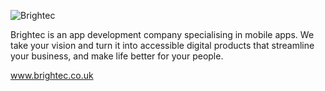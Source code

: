 ![Brightec](https://user-images.githubusercontent.com/11734289/208423440-bcfab598-3773-4931-a25a-9509dd7a0f9a.svg)

Brightec is an app development company specialising in mobile apps. We take your vision and turn it into accessible digital products that streamline your business, and make life better for your people.

www.brightec.co.uk
